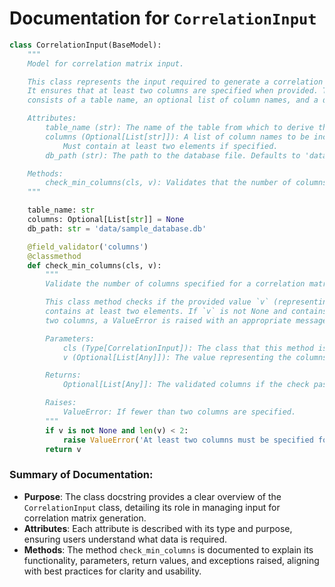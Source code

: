 # Documentation for `CorrelationInput`

```python
class CorrelationInput(BaseModel):
    """
    Model for correlation matrix input.

    This class represents the input required to generate a correlation matrix.
    It ensures that at least two columns are specified when provided. The input
    consists of a table name, an optional list of column names, and a database path.

    Attributes:
        table_name (str): The name of the table from which to derive the correlation matrix.
        columns (Optional[List[str]]): A list of column names to be included in the correlation matrix.
            Must contain at least two elements if specified.
        db_path (str): The path to the database file. Defaults to 'data/sample_database.db'.

    Methods:
        check_min_columns(cls, v): Validates that the number of columns specified is at least two.
    """

    table_name: str
    columns: Optional[List[str]] = None
    db_path: str = 'data/sample_database.db'

    @field_validator('columns')
    @classmethod
    def check_min_columns(cls, v):
        """
        Validate the number of columns specified for a correlation matrix.

        This class method checks if the provided value `v` (representing the columns)
        contains at least two elements. If `v` is not None and contains fewer than 
        two columns, a ValueError is raised with an appropriate message.

        Parameters:
            cls (Type[CorrelationInput]): The class that this method is bound to.
            v (Optional[List[Any]]): The value representing the columns to be validated.

        Returns:
            Optional[List[Any]]: The validated columns if the check passes.

        Raises:
            ValueError: If fewer than two columns are specified.
        """
        if v is not None and len(v) < 2:
            raise ValueError('At least two columns must be specified for a correlation matrix.')
        return v
``` 

### Summary of Documentation:
- **Purpose**: The class docstring provides a clear overview of the `CorrelationInput` class, detailing its role in managing input for correlation matrix generation.
- **Attributes**: Each attribute is described with its type and purpose, ensuring users understand what data is required.
- **Methods**: The method `check_min_columns` is documented to explain its functionality, parameters, return values, and exceptions raised, aligning with best practices for clarity and usability.